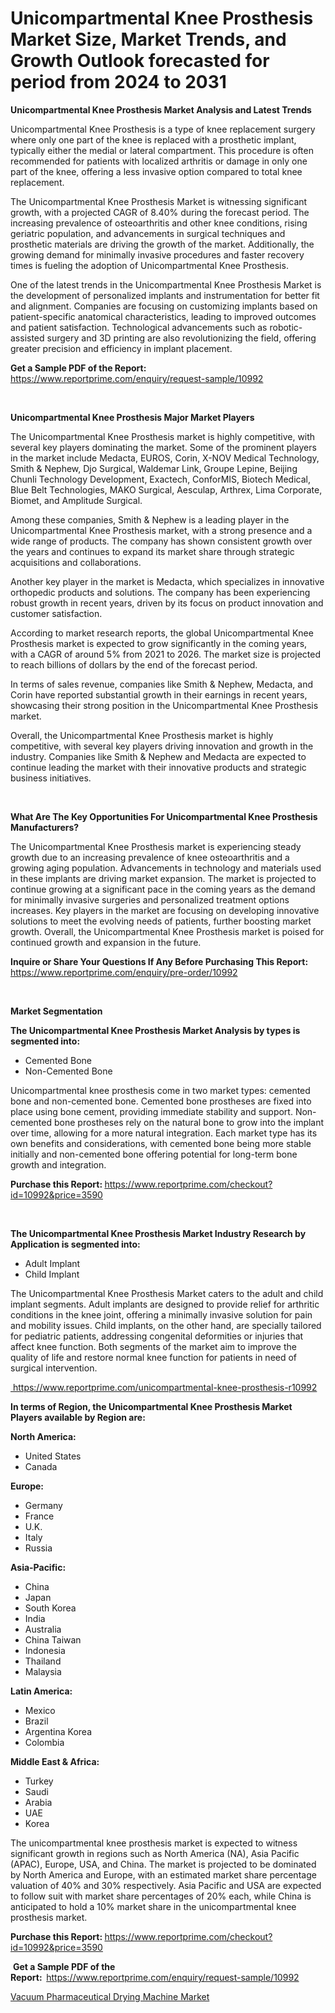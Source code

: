 <p><h1>Unicompartmental Knee Prosthesis Market Size, Market Trends, and Growth Outlook forecasted for period from 2024 to 2031</h1></p><p><strong>Unicompartmental Knee Prosthesis Market Analysis and Latest Trends</strong></p>
<p><p>Unicompartmental Knee Prosthesis is a type of knee replacement surgery where only one part of the knee is replaced with a prosthetic implant, typically either the medial or lateral compartment. This procedure is often recommended for patients with localized arthritis or damage in only one part of the knee, offering a less invasive option compared to total knee replacement.</p><p>The Unicompartmental Knee Prosthesis Market is witnessing significant growth, with a projected CAGR of 8.40% during the forecast period. The increasing prevalence of osteoarthritis and other knee conditions, rising geriatric population, and advancements in surgical techniques and prosthetic materials are driving the growth of the market. Additionally, the growing demand for minimally invasive procedures and faster recovery times is fueling the adoption of Unicompartmental Knee Prosthesis.</p><p>One of the latest trends in the Unicompartmental Knee Prosthesis Market is the development of personalized implants and instrumentation for better fit and alignment. Companies are focusing on customizing implants based on patient-specific anatomical characteristics, leading to improved outcomes and patient satisfaction. Technological advancements such as robotic-assisted surgery and 3D printing are also revolutionizing the field, offering greater precision and efficiency in implant placement.</p></p>
<p><strong>Get a Sample PDF of the Report:&nbsp;</strong> <a href="https://www.reportprime.com/enquiry/request-sample/10992">https://www.reportprime.com/enquiry/request-sample/10992</a></p>
<p>&nbsp;</p>
<p><strong>Unicompartmental Knee Prosthesis Major Market Players</strong></p>
<p><p>The Unicompartmental Knee Prosthesis market is highly competitive, with several key players dominating the market. Some of the prominent players in the market include Medacta, EUROS, Corin, X-NOV Medical Technology, Smith & Nephew, Djo Surgical, Waldemar Link, Groupe Lepine, Beijing Chunli Technology Development, Exactech, ConforMIS, Biotech Medical, Blue Belt Technologies, MAKO Surgical, Aesculap, Arthrex, Lima Corporate, Biomet, and Amplitude Surgical.</p><p>Among these companies, Smith & Nephew is a leading player in the Unicompartmental Knee Prosthesis market, with a strong presence and a wide range of products. The company has shown consistent growth over the years and continues to expand its market share through strategic acquisitions and collaborations.</p><p>Another key player in the market is Medacta, which specializes in innovative orthopedic products and solutions. The company has been experiencing robust growth in recent years, driven by its focus on product innovation and customer satisfaction.</p><p>According to market research reports, the global Unicompartmental Knee Prosthesis market is expected to grow significantly in the coming years, with a CAGR of around 5% from 2021 to 2026. The market size is projected to reach billions of dollars by the end of the forecast period.</p><p>In terms of sales revenue, companies like Smith & Nephew, Medacta, and Corin have reported substantial growth in their earnings in recent years, showcasing their strong position in the Unicompartmental Knee Prosthesis market.</p><p>Overall, the Unicompartmental Knee Prosthesis market is highly competitive, with several key players driving innovation and growth in the industry. Companies like Smith & Nephew and Medacta are expected to continue leading the market with their innovative products and strategic business initiatives.</p></p>
<p>&nbsp;</p>
<p><strong>What Are The Key Opportunities For Unicompartmental Knee Prosthesis Manufacturers?</strong></p>
<p><p>The Unicompartmental Knee Prosthesis market is experiencing steady growth due to an increasing prevalence of knee osteoarthritis and a growing aging population. Advancements in technology and materials used in these implants are driving market expansion. The market is projected to continue growing at a significant pace in the coming years as the demand for minimally invasive surgeries and personalized treatment options increases. Key players in the market are focusing on developing innovative solutions to meet the evolving needs of patients, further boosting market growth. Overall, the Unicompartmental Knee Prosthesis market is poised for continued growth and expansion in the future.</p></p>
<p><strong>Inquire or Share Your Questions If Any Before Purchasing This Report:</strong> <a href="https://www.reportprime.com/enquiry/pre-order/10992">https://www.reportprime.com/enquiry/pre-order/10992</a></p>
<p>&nbsp;</p>
<p><strong>Market Segmentation</strong></p>
<p><strong>The Unicompartmental Knee Prosthesis Market Analysis by types is segmented into:</strong></p>
<p><ul><li>Cemented Bone</li><li>Non-Cemented Bone</li></ul></p>
<p><p>Unicompartmental knee prosthesis come in two market types: cemented bone and non-cemented bone. Cemented bone prostheses are fixed into place using bone cement, providing immediate stability and support. Non-cemented bone prostheses rely on the natural bone to grow into the implant over time, allowing for a more natural integration. Each market type has its own benefits and considerations, with cemented bone being more stable initially and non-cemented bone offering potential for long-term bone growth and integration.</p></p>
<p><strong>Purchase this Report:&nbsp;</strong><a href="https://www.reportprime.com/checkout?id=10992&price=3590">https://www.reportprime.com/checkout?id=10992&price=3590</a></p>
<p>&nbsp;</p>
<p><strong>The Unicompartmental Knee Prosthesis Market Industry Research by Application is segmented into:</strong></p>
<p><ul><li>Adult Implant</li><li>Child Implant</li></ul></p>
<p><p>The Unicompartmental Knee Prosthesis Market caters to the adult and child implant segments. Adult implants are designed to provide relief for arthritic conditions in the knee joint, offering a minimally invasive solution for pain and mobility issues. Child implants, on the other hand, are specially tailored for pediatric patients, addressing congenital deformities or injuries that affect knee function. Both segments of the market aim to improve the quality of life and restore normal knee function for patients in need of surgical intervention.</p></p>
<p><a href="https://www.reportprime.com/unicompartmental-knee-prosthesis-r10992">&nbsp;https://www.reportprime.com/unicompartmental-knee-prosthesis-r10992</a></p>
<p><strong>In terms of Region, the Unicompartmental Knee Prosthesis Market Players available by Region are:</strong></p>
<p>
    <p> <strong> North America: </strong>
        <ul>
            <li>United States</li>
            <li>Canada</li>
        </ul>
        </p> 
    <p> <strong> Europe: </strong>
        <ul>
            <li>Germany</li>
            <li>France</li>
            <li>U.K.</li>
            <li>Italy</li>
            <li>Russia</li>
        </ul>
        </p> 
    <p> <strong> Asia-Pacific: </strong>
        <ul>
            <li>China</li>
            <li>Japan</li>
            <li>South Korea</li>
            <li>India</li>
            <li>Australia</li>
            <li>China Taiwan</li>
            <li>Indonesia</li>
            <li>Thailand</li>
            <li>Malaysia</li>
        </ul>
        </p> 
    <p> <strong> Latin America: </strong>
        <ul>
            <li>Mexico</li>
            <li>Brazil</li>
            <li>Argentina Korea</li>
            <li>Colombia</li>
        </ul>
        </p> 
    <p> <strong> Middle East & Africa: </strong>
        <ul>
            <li>Turkey</li>
            <li>Saudi</li>
            <li>Arabia</li>
            <li>UAE</li>
            <li>Korea</li>
        </ul>
    </p>
    </p>
<p><p>The unicompartmental knee prosthesis market is expected to witness significant growth in regions such as North America (NA), Asia Pacific (APAC), Europe, USA, and China. The market is projected to be dominated by North America and Europe, with an estimated market share percentage valuation of 40% and 30% respectively. Asia Pacific and USA are expected to follow suit with market share percentages of 20% each, while China is anticipated to hold a 10% market share in the unicompartmental knee prosthesis market.</p></p>
<p><strong>Purchase this Report: </strong><a href="https://www.reportprime.com/checkout?id=10992&price=3590">https://www.reportprime.com/checkout?id=10992&price=3590</a></p>
<p>&nbsp;<strong>Get a Sample PDF of the Report:&nbsp;&nbsp;</strong><a href="https://www.reportprime.com/enquiry/request-sample/10992">https://www.reportprime.com/enquiry/request-sample/10992</a></p>
<p><strong></strong></p>
<p><p><a href="https://github.com/kaiserrayhan25/Market-Research-Report-List-2/blob/main/vacuum-pharmaceutical-drying-machine-market.md">Vacuum Pharmaceutical Drying Machine Market</a></p></p>